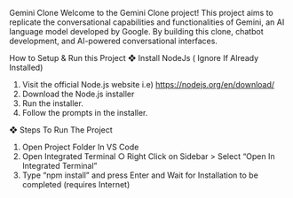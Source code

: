 Gemini Clone
Welcome to the Gemini Clone project! This project aims to replicate the conversational capabilities and functionalities of Gemini, an AI language model developed by Google. By building this clone, chatbot development, and AI-powered conversational interfaces.

How to Setup & Run this Project
❖ Install NodeJs ( Ignore If Already Installed)
1. Visit the official Node.js website i.e)
https://nodejs.org/en/download/
2. Download the Node.js installer
3. Run the installer.
4. Follow the prompts in the installer.
   
❖ Steps To Run The Project
1. Open Project Folder In VS Code
2. Open Integrated Terminal
○ Right Click on Sidebar > Select “Open In Integrated
Terminal”
3. Type “npm install” and press Enter and Wait for
Installation to be completed (requires Internet)

